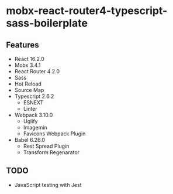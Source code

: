 # mobx-react-router4-typescript-sass-boilerplate

## Features

- React 16.2.0
- Mobx 3.4.1
- React Router 4.2.0
- Sass
- Hot Reload
- Source Map
- Typescript 2.6.2
    - ESNEXT
    - Linter
- Webpack 3.10.0
    - Uglify
    - Imagemin
    - Favicons Webpack Plugin
- Babel 6.26.0
    - Rest Spread Plugin
    - Transform Regenarator

## TODO

- JavaScript testing with Jest